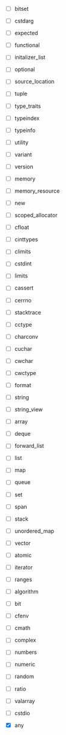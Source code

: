 - [ ] bitset
- [ ] cstdarg
- [ ] expected
- [ ] functional
- [ ] initalizer_list
- [ ] optional
- [ ] source_location
- [ ] tuple
- [ ] type_traits
- [ ] typeindex
- [ ] typeinfo
- [ ] utility
- [ ] variant
- [ ] version
- [ ] memory
- [ ] memory_resource
- [ ] new
- [ ] scoped_allocator
- [ ] cfloat
- [ ] cinttypes
- [ ] climits
- [ ] cstdint
- [ ] limits
- [ ] cassert
- [ ] cerrno
- [ ] stacktrace
- [ ] cctype
- [ ] charconv
- [ ] cuchar
- [ ] cwchar
- [ ] cwctype
- [ ] format
- [ ] string
- [ ] string_view
- [ ] array
- [ ] deque
- [ ] forward_list
- [ ] list
- [ ] map
- [ ] queue
- [ ] set
- [ ] span
- [ ] stack
- [ ] unordered_map
- [ ] vector
- [ ] atomic
- [ ] iterator
- [ ] ranges
- [ ] algorithm
- [ ] bit
- [ ] cfenv
- [ ] cmath
- [ ] complex
- [ ] numbers
- [ ] numeric
- [ ] random
- [ ] ratio
- [ ] valarray
- [ ] cstdio
- [X] any

